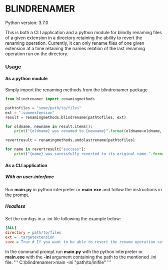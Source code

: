 # BLINDRENAMER
Python version: 3.7.0

This is both a CLI application and a python module for blindly renaming files of a given extension in a directory retaining the ability to revert the renaming operation.
Currently, it can only rename files of one given extension at a time retaining the names relation of the last renaming operation run on the directory.

### Usage
#### As a python module
Simply import the renaming methods from the blindrenamer package
```python
from blindrenamer import renamingmethods

pathtofiles = "some/path/to/files"
ext = ".someextension"
result = renamingmethods.blindrename(pathtofiles, ext)

for oldname, newname in result.items():
    print("{oldname} was renamed to {newname}".format(oldname=oldname, newname=newname))

revertresult = renamingmethods.undolastrename(pathtofiles)

for name in revertresult["success"]:
    print("{name} was sucessfully reverted to its original name.".format(name=name))
```
#### As a CLI application
##### With an user-interface
Run **main.py** in python interpreter or **main.exe** and follow the instructions in the prompt.
##### Headless
Set the configs in a .ini file following the example below:
```ini
[ALL]
directory = path/to/files
ext = .targetextension
save = True # If you want to be able to revert the rename operation set it to True.
```
In the command prompt run **main.py** with the python interpreter or **main.exe** with the **-ini** argument containing the path to the mentioned .ini file.
'''
C:\blindrenamer>main -ini "path/to/inifile"
'''